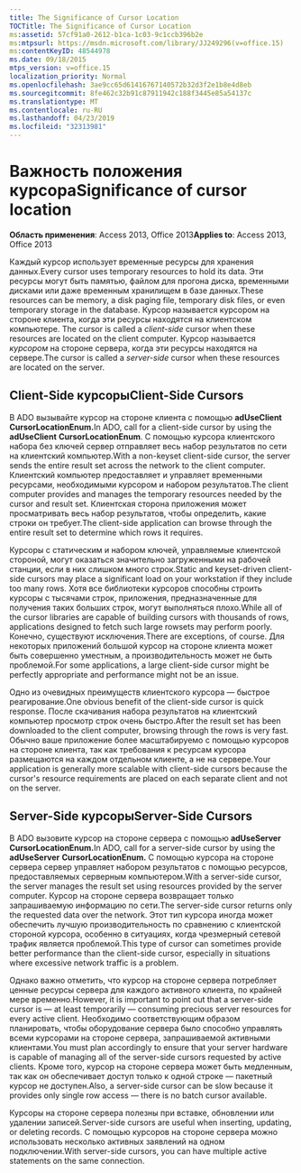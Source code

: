```yaml
---
title: The Significance of Cursor Location
TOCTitle: The Significance of Cursor Location
ms:assetid: 57cf91a0-2612-b1ca-1c03-9c1ccb396b2e
ms:mtpsurl: https://msdn.microsoft.com/library/JJ249296(v=office.15)
ms:contentKeyID: 48544978
ms.date: 09/18/2015
mtps_version: v=office.15
localization_priority: Normal
ms.openlocfilehash: 3ae9cc65d61416767140572b32d3f2e1b8e4d8eb
ms.sourcegitcommit: 8fe462c32b91c87911942c188f3445e85a54137c
ms.translationtype: MT
ms.contentlocale: ru-RU
ms.lasthandoff: 04/23/2019
ms.locfileid: "32313981"
---
```

# <a name="significance-of-cursor-location"></a><span data-ttu-id="aa44a-102">Важность положения курсора</span><span class="sxs-lookup"><span data-stu-id="aa44a-102">Significance of cursor location</span></span>

<span data-ttu-id="aa44a-103">**Область применения**: Access 2013, Office 2013</span><span class="sxs-lookup"><span data-stu-id="aa44a-103">**Applies to**: Access 2013, Office 2013</span></span>

<span data-ttu-id="aa44a-104">Каждый курсор использует временные ресурсы для хранения данных.</span><span class="sxs-lookup"><span data-stu-id="aa44a-104">Every cursor uses temporary resources to hold its data.</span></span> <span data-ttu-id="aa44a-105">Эти ресурсы могут быть памятью, файлом для прогона диска, временными дисками или даже временным хранилищем в базе данных.</span><span class="sxs-lookup"><span data-stu-id="aa44a-105">These resources can be memory, a disk paging file, temporary disk files, or even temporary storage in the database.</span></span> <span data-ttu-id="aa44a-106">Курсор называется курсором на стороне клиента, когда эти ресурсы находятся на клиентском компьютере. </span><span class="sxs-lookup"><span data-stu-id="aa44a-106">The cursor is called a *client-side* cursor when these resources are located on the client computer.</span></span> <span data-ttu-id="aa44a-107">Курсор называется *курсором* на стороне сервера, когда эти ресурсы находятся на сервере.</span><span class="sxs-lookup"><span data-stu-id="aa44a-107">The cursor is called a *server-side* cursor when these resources are located on the server.</span></span>

## <a name="client-side-cursors"></a><span data-ttu-id="aa44a-108">Client-Side курсоры</span><span class="sxs-lookup"><span data-stu-id="aa44a-108">Client-Side Cursors</span></span>

<span data-ttu-id="aa44a-109">В ADO вызывайте курсор на стороне клиента с помощью **adUseClient** **CursorLocationEnum.**</span><span class="sxs-lookup"><span data-stu-id="aa44a-109">In ADO, call for a client-side cursor by using the **adUseClient** **CursorLocationEnum**.</span></span> <span data-ttu-id="aa44a-110">С помощью курсора клиентского набора без ключей сервер отправляет весь набор результатов по сети на клиентский компьютер.</span><span class="sxs-lookup"><span data-stu-id="aa44a-110">With a non-keyset client-side cursor, the server sends the entire result set across the network to the client computer.</span></span> <span data-ttu-id="aa44a-111">Клиентский компьютер предоставляет и управляет временными ресурсами, необходимыми курсором и набором результатов.</span><span class="sxs-lookup"><span data-stu-id="aa44a-111">The client computer provides and manages the temporary resources needed by the cursor and result set.</span></span> <span data-ttu-id="aa44a-112">Клиентская сторона приложения может просматривать весь набор результатов, чтобы определить, какие строки он требует.</span><span class="sxs-lookup"><span data-stu-id="aa44a-112">The client-side application can browse through the entire result set to determine which rows it requires.</span></span>

<span data-ttu-id="aa44a-113">Курсоры с статическим и набором ключей, управляемые клиентской стороной, могут оказаться значительно загруженными на рабочей станции, если в них слишком много строк.</span><span class="sxs-lookup"><span data-stu-id="aa44a-113">Static and keyset-driven client-side cursors may place a significant load on your workstation if they include too many rows.</span></span> <span data-ttu-id="aa44a-114">Хотя все библиотеки курсоров способны строить курсоры с тысячами строк, приложения, предназначенные для получения таких больших строк, могут выполняться плохо.</span><span class="sxs-lookup"><span data-stu-id="aa44a-114">While all of the cursor libraries are capable of building cursors with thousands of rows, applications designed to fetch such large rowsets may perform poorly.</span></span> <span data-ttu-id="aa44a-115">Конечно, существуют исключения.</span><span class="sxs-lookup"><span data-stu-id="aa44a-115">There are exceptions, of course.</span></span> <span data-ttu-id="aa44a-116">Для некоторых приложений большой курсор на стороне клиента может быть совершенно уместным, а производительность может не быть проблемой.</span><span class="sxs-lookup"><span data-stu-id="aa44a-116">For some applications, a large client-side cursor might be perfectly appropriate and performance might not be an issue.</span></span>

<span data-ttu-id="aa44a-117">Одно из очевидных преимуществ клиентского курсора — быстрое реагирование.</span><span class="sxs-lookup"><span data-stu-id="aa44a-117">One obvious benefit of the client-side cursor is quick response.</span></span> <span data-ttu-id="aa44a-118">После скачивания набора результатов на клиентский компьютер просмотр строк очень быстро.</span><span class="sxs-lookup"><span data-stu-id="aa44a-118">After the result set has been downloaded to the client computer, browsing through the rows is very fast.</span></span> <span data-ttu-id="aa44a-119">Обычно ваше приложение более масштабируемо с помощью курсоров на стороне клиента, так как требования к ресурсам курсора размещаются на каждом отдельном клиенте, а не на сервере.</span><span class="sxs-lookup"><span data-stu-id="aa44a-119">Your application is generally more scalable with client-side cursors because the cursor's resource requirements are placed on each separate client and not on the server.</span></span>

## <a name="server-side-cursors"></a><span data-ttu-id="aa44a-120">Server-Side курсоры</span><span class="sxs-lookup"><span data-stu-id="aa44a-120">Server-Side Cursors</span></span>

<span data-ttu-id="aa44a-121">В ADO вызовите курсор на стороне сервера с помощью **adUseServer** **CursorLocationEnum.**</span><span class="sxs-lookup"><span data-stu-id="aa44a-121">In ADO, call for a server-side cursor by using the **adUseServer** **CursorLocationEnum.**</span></span> <span data-ttu-id="aa44a-122">С помощью курсора на стороне сервера сервер управляет набором результатов с помощью ресурсов, предоставляемых серверным компьютером.</span><span class="sxs-lookup"><span data-stu-id="aa44a-122">With a server-side cursor, the server manages the result set using resources provided by the server computer.</span></span> <span data-ttu-id="aa44a-123">Курсор на стороне сервера возвращает только запрашиваемую информацию по сети.</span><span class="sxs-lookup"><span data-stu-id="aa44a-123">The server-side cursor returns only the requested data over the network.</span></span> <span data-ttu-id="aa44a-124">Этот тип курсора иногда может обеспечить лучшую производительность по сравнению с клиентской стороной курсора, особенно в ситуациях, когда чрезмерный сетевой трафик является проблемой.</span><span class="sxs-lookup"><span data-stu-id="aa44a-124">This type of cursor can sometimes provide better performance than the client-side cursor, especially in situations where excessive network traffic is a problem.</span></span>

<span data-ttu-id="aa44a-125">Однако важно отметить, что курсор на стороне сервера потребляет ценные ресурсы сервера для каждого активного клиента, по крайней мере временно.</span><span class="sxs-lookup"><span data-stu-id="aa44a-125">However, it is important to point out that a server-side cursor is — at least temporarily — consuming precious server resources for every active client.</span></span> <span data-ttu-id="aa44a-126">Необходимо соответствующим образом планировать, чтобы оборудование сервера было способно управлять всеми курсорами на стороне сервера, запрашиваемой активными клиентами.</span><span class="sxs-lookup"><span data-stu-id="aa44a-126">You must plan accordingly to ensure that your server hardware is capable of managing all of the server-side cursors requested by active clients.</span></span> <span data-ttu-id="aa44a-127">Кроме того, курсор на стороне сервера может быть медленным, так как он обеспечивает доступ только к одной строке — пакетный курсор не доступен.</span><span class="sxs-lookup"><span data-stu-id="aa44a-127">Also, a server-side cursor can be slow because it provides only single row access — there is no batch cursor available.</span></span>

<span data-ttu-id="aa44a-128">Курсоры на стороне сервера полезны при вставке, обновлении или удалении записей.</span><span class="sxs-lookup"><span data-stu-id="aa44a-128">Server-side cursors are useful when inserting, updating, or deleting records.</span></span> <span data-ttu-id="aa44a-129">С помощью курсоров на стороне сервера можно использовать несколько активных заявлений на одном подключении.</span><span class="sxs-lookup"><span data-stu-id="aa44a-129">With server-side cursors, you can have multiple active statements on the same connection.</span></span>


